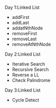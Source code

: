 Day 1:Linked List
<ul>
  <li>addFirst</li>
  <li>addLast</li>
  <li>addatNthNode</li>
  <li>removeFirst</li>
  <li>removeLast</li>
  <li>removeAtNthNode</li>
</ul>
Day 2:Linked List
<ul>
  <li>Iterative Search</li>
  <li>Recursive Search</li>
  <li>Reverse a LL</li>
  <li>Check Palindrome</li>
</ul>
Day 3:Linked List
<ul>
  <li>Cycle Detect</li>
</ul>

